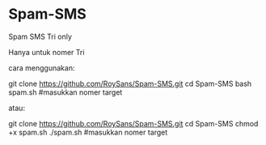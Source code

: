 # Spam-SMS
Spam SMS Tri only

Hanya untuk nomer Tri

cara menggunakan:

git clone https://github.com/RoySans/Spam-SMS.git
cd Spam-SMS
bash spam.sh #masukkan nomer target

atau:

git clone https://github.com/RoySans/Spam-SMS.git
cd Spam-SMS
chmod +x spam.sh
./spam.sh #masukkan nomer target

